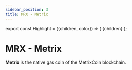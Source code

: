 ```yaml
---
sidebar_position: 3
title: MRX - Metrix
---
```


export const Highlight = ({children, color}) => (
<span
style={{color}}>
{children}
</span>
);

# MRX - Metrix

<Highlight color="#bf96c6">**Metrix**</Highlight> is the native gas coin of the MetrixCoin blockchain.
